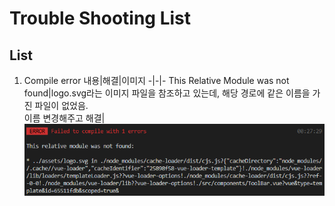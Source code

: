 # Trouble Shooting List
## List
1. Compile error
    내용|해결|이미지
    -|-|-
    This Relative Module was not found|logo.svg라는 이미지 파일을 참조하고 있는데, 해당 경로에 같은 이름을 가진 파일이 없었음. <br>이름 변경해주고 해결|![compile_error](./imgs/compile_error1.PNG)
